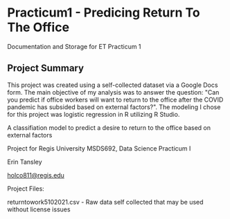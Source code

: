 # Practicum1 - Predicing Return To The Office
Documentation and Storage for ET Practicum 1

## Project Summary
This project was created using a self-collected dataset via a Google Docs form. The main objective of my analysis was to answer the question: "Can you predict if office workers will want to return to the office after the COVID pandemic has subsided based on external factors?". The modeling I chose for this project was logistic regression in R utilizing R Studio. 





  A classifiation model to predict a desire to return to the office based on external factors
  
  Project for Regis University MSDS692, Data Science Practicum I
  
  Erin Tansley
  
  holco811@regis.edu
  
  Project Files:
  
  returntowork5102021.csv - Raw data self collected that may be used without license issues
  
  
